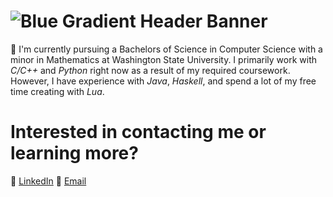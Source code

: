 # ![Blue Gradient Header Banner](https://github.com/Josh-Abbott/Josh-Abbott/assets/122472243/3fc21bf2-c93b-4efe-9664-ea8637d0f207)
👋 I'm currently pursuing a Bachelors of Science in Computer Science with a minor in Mathematics at Washington State University.
I primarily work with _C/C++_ and _Python_ right now as a result of my required coursework. However, I have experience with _Java_, _Haskell_, and spend a lot of my free time creating with _Lua_.

# Interested in contacting me or learning more?
🔗 [LinkedIn](https://www.linkedin.com/in/josh-m-abbott/)
📧 [Email](mailto:abbott.m.josh@gmail.com)
